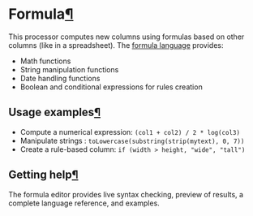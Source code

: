 Formula[¶](#formula "Permalink to this heading")
================================================


This processor computes new columns using formulas based on other
columns (like in a spreadsheet). The [formula language](../../formula/index.html) provides:


* Math functions
* String manipulation functions
* Date handling functions
* Boolean and conditional expressions for rules creation



Usage examples[¶](#usage-examples "Permalink to this heading")
--------------------------------------------------------------


* Compute a numerical expression: `(col1 + col2) / 2 * log(col3)`
* Manipulate strings : `toLowercase(substring(strip(mytext), 0, 7))`
* Create a rule\-based column: `if (width > height, "wide", "tall")`




Getting help[¶](#getting-help "Permalink to this heading")
----------------------------------------------------------


The formula editor provides live syntax checking, preview of results, a complete language reference, and examples.